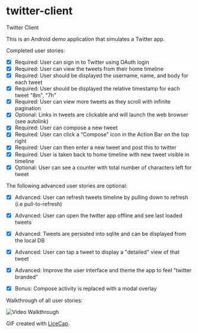 # twitter-client
Twitter Client

This is an Android demo application that simulates a Twitter app.

Completed user stories:

* [x] Required: User can sign in to Twitter using OAuth login
* [x] Required: User can view the tweets from their home timeline
* [x] Required: User should be displayed the username, name, and body for each tweet
* [x] Required: User should be displayed the relative timestamp for each tweet "8m", "7h"
* [x] Required: User can view more tweets as they scroll with infinite pagination
* [x] Optional: Links in tweets are clickable and will launch the web browser (see autolink)
* [x] Required: User can compose a new tweet
* [x] Required: User can click a “Compose” icon in the Action Bar on the top right
* [x] Required: User can then enter a new tweet and post this to twitter
* [x] Required: User is taken back to home timeline with new tweet visible in timeline
* [x] Optional: User can see a counter with total number of characters left for tweet

The following advanced user stories are optional:

* [x] Advanced: User can refresh tweets timeline by pulling down to refresh (i.e pull-to-refresh)
* [x] Advanced: User can open the twitter app offline and see last loaded tweets
* [x] Advanced: Tweets are persisted into sqlite and can be displayed from the local DB
* [x] Advanced: User can tap a tweet to display a "detailed" view of that tweet
* [x] Advanced: Improve the user interface and theme the app to feel "twitter branded"
* [x] Bonus: Compose activity is replaced with a modal overlay


Walkthrough of all user stories:

![Video Walkthrough](walkthrough.gif)

GIF created with [LiceCap](http://www.cockos.com/licecap/).
